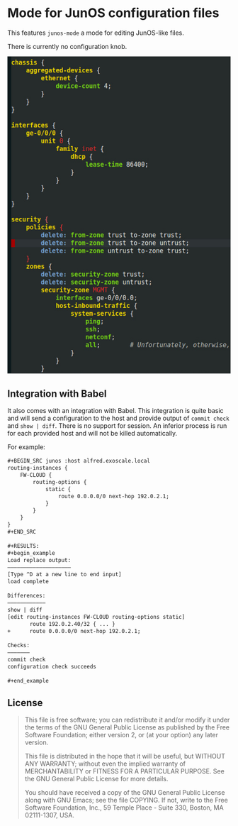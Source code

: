 # Mode for JunOS configuration files

This features `junos-mode` a mode for editing JunOS-like files.

There is currently no configuration knob.

![Screenshot of junos-mode](screenshot.jpg)

## Integration with Babel

It also comes with an integration with Babel. This integration is
quite basic and will send a configuration to the host and provide
output of `commit check` and `show | diff`. There is no support for
session. An inferior process is run for each provided host and will
not be killed automatically.

For example:

    #+BEGIN_SRC junos :host alfred.exoscale.local
    routing-instances {
        FW-CLOUD {
            routing-options {
                static {
                    route 0.0.0.0/0 next-hop 192.0.2.1;
                }
            }
        }
    }
    #+END_SRC
    
    #+RESULTS:
    #+begin_example
    Load replace output:
    ————————————————————
    [Type ^D at a new line to end input]
    load complete
    
    Differences:
    ————————————
    show | diff 
    [edit routing-instances FW-CLOUD routing-options static]
           route 192.0.2.40/32 { ... }
    +      route 0.0.0.0/0 next-hop 192.0.2.1;
    
    Checks:
    ———————
    commit check 
    configuration check succeeds
    
    #+end_example

## License

> This file is free software; you can redistribute it and/or modify
> it under the terms of the GNU General Public License as published by
> the Free Software Foundation; either version 2, or (at your option)
> any later version.
>
> This file is distributed in the hope that it will be useful,
> but WITHOUT ANY WARRANTY; without even the implied warranty of
> MERCHANTABILITY or FITNESS FOR A PARTICULAR PURPOSE.  See the
> GNU General Public License for more details.
>
> You should have received a copy of the GNU General Public License
> along with GNU Emacs; see the file COPYING.  If not, write to
> the Free Software Foundation, Inc., 59 Temple Place - Suite 330,
> Boston, MA 02111-1307, USA.
